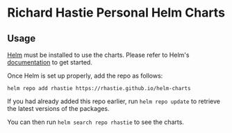 # Richard Hastie Personal Helm Charts

## Usage

[Helm](https://helm.sh) must be installed to use the charts.
Please refer to Helm's [documentation](https://helm.sh/docs/) to get started.

Once Helm is set up properly, add the repo as follows:

```console
helm repo add rhastie https://rhastie.github.io/helm-charts
```

If you had already added this repo earlier, run `helm repo update` to retrieve the latest versions of the packages.

You can then run `helm search repo rhastie` to see the charts.
